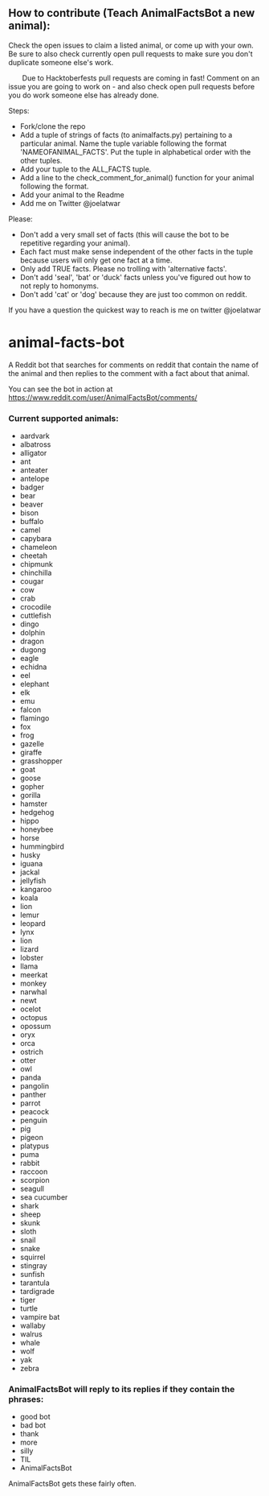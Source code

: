 ﻿## How to contribute (Teach AnimalFactsBot a new animal):

Check the open issues to claim a listed animal, or come up with your own. Be sure to also check currently open pull requests to make sure you don't duplicate someone else's work.

        Due to Hacktoberfests pull requests are coming in fast! Comment on an issue you are going to work on - and also check open pull requests before you do work someone else has already done.

Steps:
* Fork/clone the repo
* Add a tuple of strings of facts (to animalfacts.py) pertaining to a particular animal. Name the tuple variable following the format 'NAMEOFANIMAL_FACTS'. Put the tuple in alphabetical order with the other tuples.
* Add your tuple to the ALL_FACTS tuple.
* Add a line to the check_comment_for_animal() function for your animal following the format.
* Add your animal to the Readme
* Add me on Twitter @joelatwar

Please:
* Don't add a very small set of facts (this will cause the bot to be repetitive regarding your animal).
* Each fact must make sense independent of the other facts in the tuple because users will only get one fact at a time.
* Only add TRUE facts. Please no trolling with 'alternative facts'.
* Don't add 'seal', 'bat' or 'duck' facts unless you've figured out how to not reply to homonyms.
* Don't add 'cat' or 'dog' because they are just too common on reddit.

If you have a question the quickest way to reach is me on twitter @joelatwar


# animal-facts-bot

A Reddit bot that searches for comments on reddit that contain the name of the animal and then replies to the comment with a fact about that animal.

You can see the bot in action at https://www.reddit.com/user/AnimalFactsBot/comments/

### Current supported animals:
* aardvark
* albatross
* alligator
* ant
* anteater
* antelope
* badger
* bear
* beaver
* bison
* buffalo
* camel
* capybara
* chameleon
* cheetah
* chipmunk
* chinchilla
* cougar
* cow
* crab
* crocodile
* cuttlefish
* dingo
* dolphin
* dragon
* dugong
* eagle
* echidna
* eel
* elephant
* elk
* emu
* falcon
* flamingo
* fox
* frog
* gazelle
* giraffe
* grasshopper
* goat
* goose
* gopher
* gorilla
* hamster
* hedgehog
* hippo
* honeybee
* horse
* hummingbird
* husky
* iguana
* jackal
* jellyfish
* kangaroo
* koala
* lion
* lemur
* leopard
* lynx
* lion
* lizard
* lobster
* llama
* meerkat
* monkey
* narwhal
* newt
* ocelot
* octopus
* opossum
* oryx
* orca
* ostrich
* otter
* owl
* panda
* pangolin
* panther
* parrot
* peacock
* penguin
* pig
* pigeon
* platypus
* puma
* rabbit
* raccoon
* scorpion
* seagull
* sea cucumber
* shark
* sheep
* skunk
* sloth
* snail
* snake
* squirrel
* stingray
* sunfish
* tarantula
* tardigrade
* tiger
* turtle
* vampire bat
* wallaby
* walrus
* whale
* wolf
* yak
* zebra

### AnimalFactsBot will reply to its replies if they contain the phrases:
* good bot
* bad bot
* thank
* more
* silly
* TIL
* AnimalFactsBot

AnimalFactsBot gets these fairly often.
